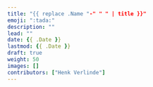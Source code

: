 ```yaml
---
title: "{{ replace .Name "-" " " | title }}"
emoji: ":tada:"
description: ""
lead: ""
date: {{ .Date }}
lastmod: {{ .Date }}
draft: true
weight: 50
images: []
contributors: ["Henk Verlinde"]
---
```

